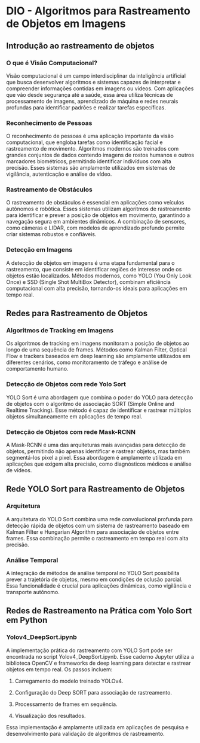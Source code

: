 # DIO - Algoritmos para Rastreamento de Objetos em Imagens

## Introdução ao rastreamento de objetos

### O que é Visão Computacional?

Visão computacional é um campo interdisciplinar da inteligência artificial que busca desenvolver algoritmos e sistemas capazes de interpretar e compreender informações contidas em imagens ou vídeos. 
Com aplicações que vão desde segurança até a saúde, essa área utiliza técnicas de processamento de imagens, aprendizado de máquina e redes neurais profundas para identificar padrões e realizar tarefas específicas.

### Reconhecimento de Pessoas

O reconhecimento de pessoas é uma aplicação importante da visão computacional, que engloba tarefas como identificação facial e rastreamento de movimento. Algoritmos modernos são treinados com grandes conjuntos de dados contendo imagens de rostos humanos e outros marcadores biométricos, permitindo identificar indivíduos com alta precisão. Esses sistemas são amplamente utilizados em sistemas de vigilância, autenticação e análise de vídeo.

### Rastreamento de Obstáculos

O rastreamento de obstáculos é essencial em aplicações como veículos autônomos e robôtica. Esses sistemas utilizam algoritmos de rastreamento para identificar e prever a posição de objetos em movimento, garantindo a navegação segura em ambientes dinâmicos. A combinação de sensores, como câmeras e LIDAR, com modelos de aprendizado profundo permite criar sistemas robustos e confiáveis.

### Detecção em Imagens

A detecção de objetos em imagens é uma etapa fundamental para o rastreamento, que consiste em identificar regiões de interesse onde os objetos estão localizados. Métodos modernos, como YOLO (You Only Look Once) e SSD (Single Shot MultiBox Detector), combinam eficiência computacional com alta precisão, tornando-os ideais para aplicações em tempo real.

## Redes para Rastreamento de Objetos


### Algoritmos de Tracking em Imagens

Os algoritmos de tracking em imagens monitoram a posição de objetos ao longo de uma sequência de frames. Métodos como Kalman Filter, Optical Flow e trackers baseados em deep learning são amplamente utilizados em diferentes cenários, como monitoramento de tráfego e análise de comportamento humano.

### Detecção de Objetos com rede Yolo Sort

YOLO Sort é uma abordagem que combina o poder do YOLO para detecção de objetos com o algoritmo de associação SORT (Simple Online and Realtime Tracking). Esse método é capaz de identificar e rastrear múltiplos objetos simultaneamente em aplicações de tempo real.

### Detecção de Objetos com rede Mask-RCNN

A Mask-RCNN é uma das arquiteturas mais avançadas para detecção de objetos, permitindo não apenas identificar e rastrear objetos, mas também segmentá-los pixel a pixel. Essa abordagem é amplamente utilizada em aplicações que exigem alta precisão, como diagnósticos médicos e análise de vídeos.

## Rede YOLO Sort para Rastreamento de Objetos

### Arquitetura

A arquitetura do YOLO Sort combina uma rede convolucional profunda para detecção rápida de objetos com um sistema de rastreamento baseado em Kalman Filter e Hungarian Algorithm para associação de objetos entre frames. Essa combinação permite o rastreamento em tempo real com alta precisão.

### Análise Temporal

A integração de métodos de análise temporal no YOLO Sort possibilita prever a trajetória de objetos, mesmo em condições de oclusão parcial. Essa funcionalidade é crucial para aplicações dinâmicas, como vigilância e transporte autônomo.

## Redes de Rastreamento na Prática com Yolo Sort em Python

### Yolov4_DeepSort.ipynb

A implementação prática do rastreamento com YOLO Sort pode ser encontrada no script Yolov4_DeepSort.ipynb. Esse caderno Jupyter utiliza a biblioteca OpenCV e frameworks de deep learning para detectar e rastrear objetos em tempo real. Os passos incluem:

1. Carregamento do modelo treinado YOLOv4.

2. Configuração do Deep SORT para associação de rastreamento.

3. Processamento de frames em sequência.

4. Visualização dos resultados.

Essa implementação é amplamente utilizada em aplicações de pesquisa e desenvolvimento para validação de algoritmos de rastreamento.
